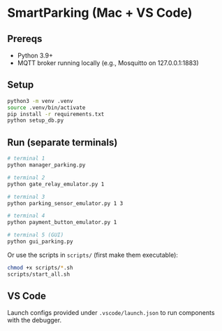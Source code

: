 # SmartParking (Mac + VS Code)

## Prereqs
- Python 3.9+
- MQTT broker running locally (e.g., Mosquitto on 127.0.0.1:1883)

## Setup
```bash
python3 -m venv .venv
source .venv/bin/activate
pip install -r requirements.txt
python setup_db.py
```

## Run (separate terminals)
```bash
# terminal 1
python manager_parking.py

# terminal 2
python gate_relay_emulator.py 1

# terminal 3
python parking_sensor_emulator.py 1 3

# terminal 4
python payment_button_emulator.py 1

# terminal 5 (GUI)
python gui_parking.py
```

Or use the scripts in `scripts/` (first make them executable):
```bash
chmod +x scripts/*.sh
scripts/start_all.sh
```

## VS Code
Launch configs provided under `.vscode/launch.json` to run components with the debugger.
